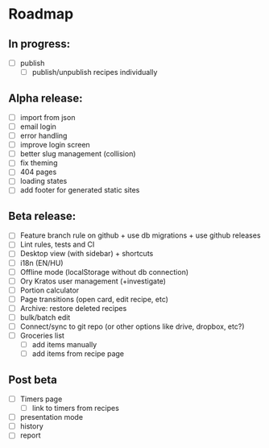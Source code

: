 # Roadmap

## In progress:

- [ ] publish
  - [ ] publish/unpublish recipes individually

## Alpha release:

- [ ] import from json
- [ ] email login
- [ ] error handling
- [ ] improve login screen
- [ ] better slug management (collision)
- [ ] fix theming
- [ ] 404 pages
- [ ] loading states
- [ ] add footer for generated static sites

## Beta release:

- [ ] Feature branch rule on github + use db migrations + use github releases
- [ ] Lint rules, tests and CI
- [ ] Desktop view (with sidebar) + shortcuts
- [ ] i18n (EN/HU)
- [ ] Offline mode (localStorage without db connection)
- [ ] Ory Kratos user management (+investigate)
- [ ] Portion calculator
- [ ] Page transitions (open card, edit recipe, etc)
- [ ] Archive: restore deleted recipes
- [ ] bulk/batch edit
- [ ] Connect/sync to git repo (or other options like drive, dropbox, etc?)
- [ ] Groceries list
  - [ ] add items manually
  - [ ] add items from recipe page

## Post beta

- [ ] Timers page
  - [ ] link to timers from recipes
- [ ] presentation mode
- [ ] history
- [ ] report
